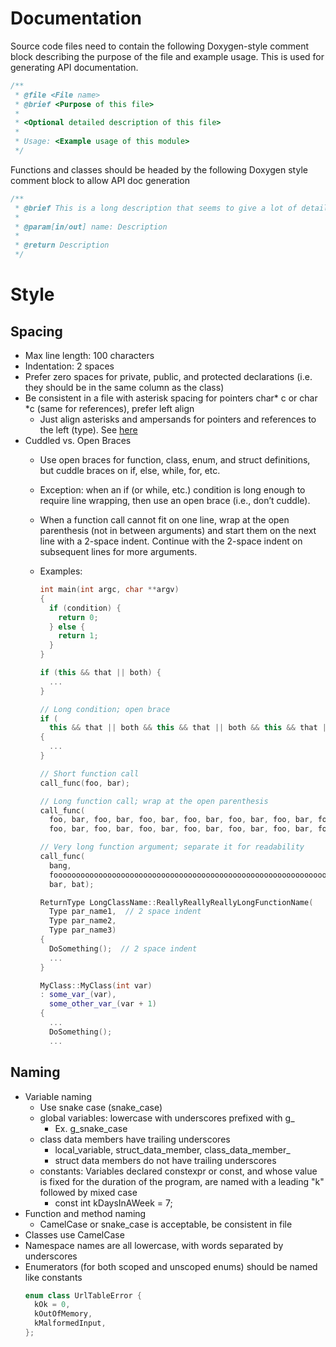 # Documentation
Source code files need to contain the following Doxygen-style comment block describing the purpose of the file and example usage. This is used for generating API documentation.

```cpp
/**
 * @file <File name>
 * @brief <Purpose of this file>
 *
 * <Optional detailed description of this file>
 *
 * Usage: <Example usage of this module>
 */
```

Functions and classes should be headed by the following Doxygen style comment block to allow API doc generation

```cpp
/**
 * @brief This is a long description that seems to give a lot of detail
 *
 * @param[in/out] name: Description
 *
 * @return Description
 */
```

# Style
## Spacing
- Max line length: 100 characters
- Indentation: 2 spaces
- Prefer zero spaces for private, public, and protected declarations (i.e. they should be in the same column as the class)
- Be consistent in a file with asterisk spacing for pointers char\* c or char \*c (same for references), prefer left align
    - Just align asterisks and ampersands for pointers and references to the left (type). See [here](https://dev.to/codemouse92/cc-pointer-alignment-style-a-justification-13po)
- Cuddled vs. Open Braces
	- Use open braces for function, class, enum, and struct definitions, but cuddle braces  on if, else, while, for, etc.
	- Exception: when an if (or while, etc.) condition is long enough to require line wrapping, then use an open brace (i.e., don’t cuddle).
	- When a function call cannot fit on one line, wrap at the open parenthesis (not in between arguments) and start them on the next line with a 2-space indent. Continue with the 2-space indent on subsequent lines for more arguments.
	- Examples:
		```cpp
		int main(int argc, char **argv)
		{
		  if (condition) {
		    return 0;
		  } else {
		    return 1;
		  }
		}
		
		if (this && that || both) {
		  ...
		}
		
		// Long condition; open brace
		if (
		  this && that || both && this && that || both && this && that || both && this && that)
		{
		  ...
		}
		
		// Short function call
		call_func(foo, bar);
		
		// Long function call; wrap at the open parenthesis
		call_func(
		  foo, bar, foo, bar, foo, bar, foo, bar, foo, bar, foo, bar, foo, bar, foo, bar, foo, bar,
		  foo, bar, foo, bar, foo, bar, foo, bar, foo, bar, foo, bar, foo, bar, foo, bar, foo, bar);
		
		// Very long function argument; separate it for readability
		call_func(
		  bang,
		  fooooooooooooooooooooooooooooooooooooooooooooooooooooooooooooo,
		  bar, bat);
		```

		```cpp
		ReturnType LongClassName::ReallyReallyReallyLongFunctionName(
		  Type par_name1,  // 2 space indent
		  Type par_name2,
		  Type par_name3)
		{
		  DoSomething();  // 2 space indent
		  ...
		}
		
		MyClass::MyClass(int var)
		: some_var_(var),
		  some_other_var_(var + 1)
		{
		  ...
		  DoSomething();
		  ...
		```

## Naming
- Variable naming
	- Use snake case (snake\_case\)
	- global variables: lowercase with underscores prefixed with g_
		- Ex. g_snake_case
	- class data members have trailing underscores
		- local\_variable, struct\_data\_member, class\_data\_member\_
		- struct data members do not have trailing underscores
	- constants: Variables declared constexpr or const, and whose value is fixed for the duration of the program, are named with a leading "k" followed by mixed case
		- const int kDaysInAWeek = 7;
- Function and method naming
	- CamelCase or snake_case is acceptable, be consistent in file
- Classes use CamelCase
- Namespace names are all lowercase, with words separated by underscores
- Enumerators (for both scoped and unscoped enums) should be named like constants
	```cpp
	enum class UrlTableError {
	  kOk = 0,
	  kOutOfMemory,
	  kMalformedInput,
	};
	```

